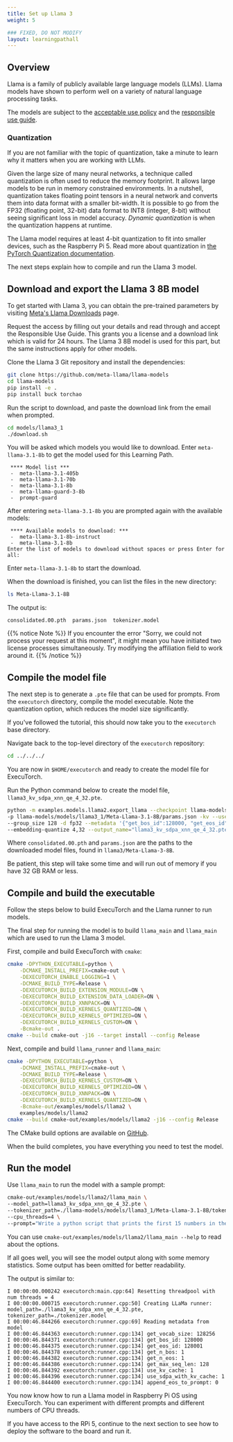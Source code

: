 ```yaml
---
title: Set up Llama 3
weight: 5

### FIXED, DO NOT MODIFY
layout: learningpathall
---
```

## Overview

Llama is a family of publicly available large language models (LLMs). Llama models have shown to perform well on a variety of natural language processing tasks.

The models are subject to the [acceptable use policy](https://github.com/facebookresearch/llama/blob/main/USE_POLICY.md) and the [responsible use guide](https://ai.meta.com/static-resource/responsible-use-guide/).

### Quantization

If you are not familiar with the topic of quantization, take a minute to learn why it matters when you are working with LLMs.

Given the large size of many neural networks, a technique called quantization is often used to reduce the memory footprint. It allows large models to be run in memory constrained environments. In a nutshell, quantization takes floating point tensors in a neural network and converts them into data format with a smaller bit-width. It is possible to go from the FP32 (floating point, 32-bit) data format to INT8 (integer, 8-bit) without seeing significant loss in model accuracy. *Dynamic quantization* is when the quantization happens at runtime.

The Llama model requires at least 4-bit quantization to fit into smaller devices, such as the Raspberry Pi 5. Read more about quantization in [the PyTorch Quantization documentation](https://pytorch.org/docs/stable/quantization.html).

The next steps explain how to compile and run the Llama 3 model.

## Download and export the Llama 3 8B model

To get started with Llama 3, you can obtain the pre-trained parameters by visiting [Meta's Llama Downloads](https://llama.meta.com/llama-downloads/) page. 

Request the access by filling out your details and read through and accept the Responsible Use Guide. This grants you a license and a download link which is valid for 24 hours. The Llama 3 8B model is used for this part, but the same instructions apply for other models.

Clone the Llama 3 Git repository and install the dependencies:

```bash
git clone https://github.com/meta-llama/llama-models
cd llama-models
pip install -e .
pip install buck torchao
```

Run the script to download, and paste the download link from the email when prompted.

```bash
cd models/llama3_1
./download.sh
```

You will be asked which models you would like to download. Enter `meta-llama-3.1-8b` to get the model used for this Learning Path.

```output
 **** Model list ***
 -  meta-llama-3.1-405b
 -  meta-llama-3.1-70b
 -  meta-llama-3.1-8b
 -  meta-llama-guard-3-8b
 -  prompt-guard
```

After entering `meta-llama-3.1-8b` you are prompted again with the available models:

```output
 **** Available models to download: ***
 -  meta-llama-3.1-8b-instruct
 -  meta-llama-3.1-8b
Enter the list of models to download without spaces or press Enter for all: 
```

Enter `meta-llama-3.1-8b` to start the download. 

When the download is finished, you can list the files in the new directory:

```bash
ls Meta-Llama-3.1-8B
```

The output is:

```output
consolidated.00.pth  params.json  tokenizer.model
```

{{% notice Note %}}
If you encounter the error "Sorry, we could not process your request at this moment", it might mean you have initiated two license processes simultaneously. Try modifying the affiliation field to work around it.
{{% /notice %}}

## Compile the model file

The next step is to generate a `.pte` file that can be used for prompts. From the `executorch` directory, compile the model executable. Note the quantization option, which reduces the model size significantly.

If you've followed the tutorial, this should now take you to the `executorch` base directory.

Navigate back to the top-level directory of the `executorch` repository:

```bash {cwd="executorch"}
cd ../../../
```

You are now in `$HOME/executorch` and ready to create the model file for ExecuTorch.

Run the Python command below to create the model file, `llama3_kv_sdpa_xnn_qe_4_32.pte`. 

```bash
python -m examples.models.llama2.export_llama --checkpoint llama-models/models/llama3_1/Meta-Llama-3.1-8B/consolidated.00.pth \
-p llama-models/models/llama3_1/Meta-Llama-3.1-8B/params.json -kv --use_sdpa_with_kv_cache -X -qmode 8da4w \
--group_size 128 -d fp32 --metadata '{"get_bos_id":128000, "get_eos_id":128001}' \
--embedding-quantize 4,32 --output_name="llama3_kv_sdpa_xnn_qe_4_32.pte"
```

Where `consolidated.00.pth` and `params.json` are the paths to the downloaded model files, found in `llama3/Meta-Llama-3-8B`.

Be patient, this step will take some time and will run out of memory if you have 32 GB RAM or less. 

## Compile and build the executable

Follow the steps below to build ExecuTorch and the Llama runner to run models.

The final step for running the model is to build `llama_main` and `llama_main` which are used to run the Llama 3 model. 

First, compile and build ExecuTorch with `cmake`:

```bash
cmake -DPYTHON_EXECUTABLE=python \
    -DCMAKE_INSTALL_PREFIX=cmake-out \
    -DEXECUTORCH_ENABLE_LOGGING=1 \
    -DCMAKE_BUILD_TYPE=Release \
    -DEXECUTORCH_BUILD_EXTENSION_MODULE=ON \
    -DEXECUTORCH_BUILD_EXTENSION_DATA_LOADER=ON \
    -DEXECUTORCH_BUILD_XNNPACK=ON \
    -DEXECUTORCH_BUILD_KERNELS_QUANTIZED=ON \
    -DEXECUTORCH_BUILD_KERNELS_OPTIMIZED=ON \
    -DEXECUTORCH_BUILD_KERNELS_CUSTOM=ON \
    -Bcmake-out .
cmake --build cmake-out -j16 --target install --config Release
```

Next, compile and build `llama_runner` and `llama_main`:

``` bash
cmake -DPYTHON_EXECUTABLE=python \
    -DCMAKE_INSTALL_PREFIX=cmake-out \
    -DCMAKE_BUILD_TYPE=Release \
    -DEXECUTORCH_BUILD_KERNELS_CUSTOM=ON \
    -DEXECUTORCH_BUILD_KERNELS_OPTIMIZED=ON \
    -DEXECUTORCH_BUILD_XNNPACK=ON \
    -DEXECUTORCH_BUILD_KERNELS_QUANTIZED=ON \
    -Bcmake-out/examples/models/llama2 \
    examples/models/llama2
cmake --build cmake-out/examples/models/llama2 -j16 --config Release
```

The CMake build options are available on [GitHub](https://github.com/pytorch/executorch/blob/main/CMakeLists.txt#L59).

When the build completes, you have everything you need to test the model.

## Run the model

Use `llama_main` to run the model with a sample prompt: 

``` bash
cmake-out/examples/models/llama2/llama_main \
--model_path=llama3_kv_sdpa_xnn_qe_4_32.pte \
--tokenizer_path=./llama-models/models/llama3_1/Meta-Llama-3.1-8B/tokenizer.model \
--cpu_threads=4 \
--prompt="Write a python script that prints the first 15 numbers in the Fibonacci series. Annotate the script with comments explaining what the code does."
```

You can use `cmake-out/examples/models/llama2/llama_main --help` to read about the options. 

If all goes well, you will see the model output along with some memory statistics. Some output has been omitted for better readability.

The output is similar to:

```output
I 00:00:00.000242 executorch:main.cpp:64] Resetting threadpool with num threads = 4
I 00:00:00.000715 executorch:runner.cpp:50] Creating LLaMa runner: model_path=./llama3_kv_sdpa_xnn_qe_4_32.pte, tokenizer_path=./tokenizer.model
I 00:00:46.844266 executorch:runner.cpp:69] Reading metadata from model
I 00:00:46.844363 executorch:runner.cpp:134] get_vocab_size: 128256
I 00:00:46.844371 executorch:runner.cpp:134] get_bos_id: 128000
I 00:00:46.844375 executorch:runner.cpp:134] get_eos_id: 128001
I 00:00:46.844378 executorch:runner.cpp:134] get_n_bos: 1
I 00:00:46.844382 executorch:runner.cpp:134] get_n_eos: 1
I 00:00:46.844386 executorch:runner.cpp:134] get_max_seq_len: 128
I 00:00:46.844392 executorch:runner.cpp:134] use_kv_cache: 1
I 00:00:46.844396 executorch:runner.cpp:134] use_sdpa_with_kv_cache: 1
I 00:00:46.844400 executorch:runner.cpp:134] append_eos_to_prompt: 0
```

You now know how to run a Llama model in Raspberry Pi OS using ExecuTorch. You can experiment with different prompts and different numbers of CPU threads.

If you have access to the RPi 5, continue to the next section to see how to deploy the software to the board and run it. 

